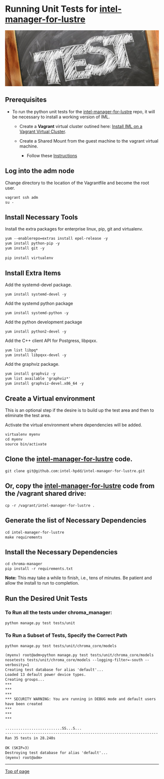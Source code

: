 #  <a name="Top"></a>Running Unit Tests for [intel-manager-for-lustre](https://github.com/intel-hpdd/intel-manager-for-lustre)

![Unit Testing](md_Graphics/test.png)

## Prerequisites
* To run the python unit tests for the [intel-manager-for-lustre](https://github.com/intel-hpdd/intel-manager-for-lustre) repo, it will be necessary to install a working version of IML.
    * Create a **Vagrant** virtual cluster outined here: [Install IML on a Vagrant Virtual Cluster](cd_Installing_IML_On_Vagrant.md).

    * Create a Shared Mount from the guest machine to the vagrant virtual machine.
        * Follow these [Instructions](cd_Create_Vagrant_Mount.md)

## Log into the **adm** node
Change directory to the location of the Vagrantfile and become the root user.

    vagrant ssh adm
    su -

## Install Necessary Tools
Install the extra packages for enterprise linux, pip, git and virtualenv.

    yum --enablerepo=extras install epel-release -y
    yum install python-pip -y
    yum install git -y

    pip install virtualenv


## Install Extra Items
Add the systemd-devel package.

    yum install systemd-devel -y

Add the systemd python package

    yum install systemd-python -y

Add the python development package

    yum install python2-devel -y

Add the C++ client API for Postgress, libpqxx.

    yum list libpq*
    yum install libpqxx-devel -y

Add the graphviz package.

    yum install graphviz -y
    yum list available 'graphviz*'
    yum install graphviz-devel.x86_64 -y

## Create a Virtual environment
This is an optional step if the desire is to build up the test area and then to eliminate the test area.

Activate the virtual environment where dependencies will be added.

    virtualenv myenv
    cd myenv
    source bin/activate

## Clone the [intel-manager-for-lustre](https://github.com/intel-hpdd/intel-manager-for-lustre) code.

    git clone git@github.com:intel-hpdd/intel-manager-for-lustre.git

## Or, copy the [intel-manager-for-lustre](https://github.com/intel-hpdd/intel-manager-for-lustre) code from the /vagrant shared drive:

    cp -r /vagrant/intel-manager-for-lustre .

## Generate the list of Necessary Dependencies

    cd intel-manager-for-lustre
    make requirements

## Install the Necessary Dependencies

    cd chroma-manager
    pip install -r requirements.txt

**Note:** This may take a while to finish, i.e., tens of minutes. Be patient and allow the install to run to completion.

## Run the Desired Unit Tests

### To Run all the tests under chroma_manager:

    python manage.py test tests/unit

### To Run a Subset of Tests, Specify the Correct Path

    python manage.py test tests/unit/chroma_core/models

```
(myenv) root@adm>python manage.py test tests/unit/chroma_core/models
nosetests tests/unit/chroma_core/models --logging-filter=-south --verbosity=1
Creating test database for alias 'default'...
Loaded 13 default power device types.
Creating groups...
***
***
***
*** SECURITY WARNING: You are running in DEBUG mode and default users have been created
***
***
***

..........................SS...S...
----------------------------------------------------------------------
Ran 35 tests in 28.240s

OK (SKIP=3)
Destroying test database for alias 'default'...
(myenv) root@adm>
```

---
[Top of page](#Top)